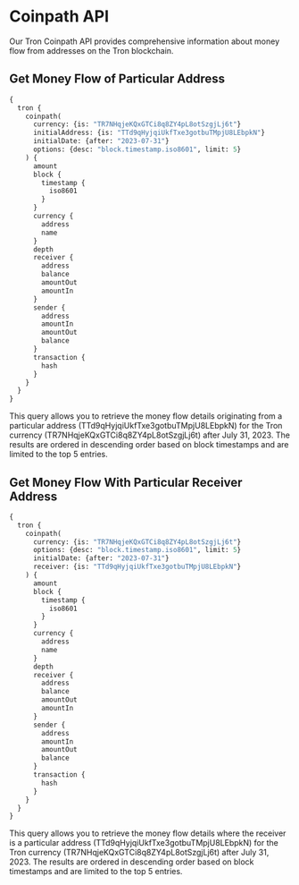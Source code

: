 # Coinpath API

Our Tron Coinpath API provides comprehensive information about money flow from addresses on the Tron blockchain.

## Get Money Flow of Particular Address

```graphql
{
  tron {
    coinpath(
      currency: {is: "TR7NHqjeKQxGTCi8q8ZY4pL8otSzgjLj6t"}
      initialAddress: {is: "TTd9qHyjqiUkfTxe3gotbuTMpjU8LEbpkN"}
      initialDate: {after: "2023-07-31"}
      options: {desc: "block.timestamp.iso8601", limit: 5}
    ) {
      amount
      block {
        timestamp {
          iso8601
        }
      }
      currency {
        address
        name
      }
      depth
      receiver {
        address
        balance
        amountOut
        amountIn
      }
      sender {
        address
        amountIn
        amountOut
        balance
      }
      transaction {
        hash
      }
    }
  }
}
```

This query allows you to retrieve the money flow details originating from a particular address (TTd9qHyjqiUkfTxe3gotbuTMpjU8LEbpkN) for the Tron currency (TR7NHqjeKQxGTCi8q8ZY4pL8otSzgjLj6t) after July 31, 2023. The results are ordered in descending order based on block timestamps and are limited to the top 5 entries.

## Get Money Flow With Particular Receiver Address

```graphql
{
  tron {
    coinpath(
      currency: {is: "TR7NHqjeKQxGTCi8q8ZY4pL8otSzgjLj6t"}
      options: {desc: "block.timestamp.iso8601", limit: 5}
      initialDate: {after: "2023-07-31"}
      receiver: {is: "TTd9qHyjqiUkfTxe3gotbuTMpjU8LEbpkN"}
    ) {
      amount
      block {
        timestamp {
          iso8601
        }
      }
      currency {
        address
        name
      }
      depth
      receiver {
        address
        balance
        amountOut
        amountIn
      }
      sender {
        address
        amountIn
        amountOut
        balance
      }
      transaction {
        hash
      }
    }
  }
}
```
This query allows you to retrieve the money flow details where the receiver is a particular address (TTd9qHyjqiUkfTxe3gotbuTMpjU8LEbpkN) for the Tron currency (TR7NHqjeKQxGTCi8q8ZY4pL8otSzgjLj6t) after July 31, 2023. The results are ordered in descending order based on block timestamps and are limited to the top 5 entries.

